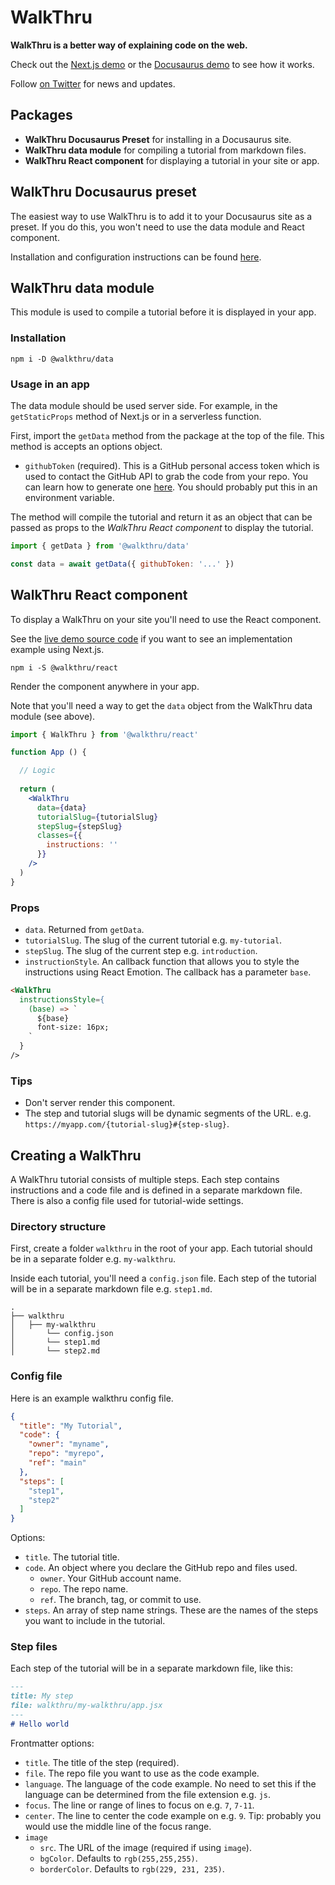 # WalkThru

**WalkThru is a better way of explaining code on the web.**

Check out the [Next.js demo](https://walkthru.netlify.app/walkthru-intro) or the [Docusaurus demo](https://walkthru-docusaurus.netlify.app/guides/walkthru-intro) to see how it works.

Follow [on Twitter](https://twitter.com/walkthruapp) for news and updates.

## Packages

- **WalkThru Docusaurus Preset** for installing in a Docusaurus site.
- **WalkThru data module** for compiling a tutorial from markdown files.
- **WalkThru React component** for displaying a tutorial in your site or app.

## WalkThru Docusaurus preset

The easiest way to use WalkThru is to add it to your Docusaurus site as a preset. If you do this, you won't need to use the data module and React component. 

Installation and configuration instructions can be found [here](https://walkthru-docusaurus.netlify.app/guides/installing-walkthru).

## WalkThru data module

This module is used to compile a tutorial before it is displayed in your app.

### Installation

```
npm i -D @walkthru/data
```

### Usage in an app

The data module should be used server side. For example, in the `getStaticProps` method of Next.js or in a serverless function.

First, import the `getData` method from the package at the top of the file. This method is accepts an options object.

- `githubToken` (required). This is a GitHub personal access token which is used to contact the GitHub API to grab the code from your repo. You can learn how to generate one [here](https://docs.github.com/en/authentication/keeping-your-account-and-data-secure/creating-a-personal-access-token). You should probably put this in an environment variable.

The method will compile the tutorial and return it as an object that can be passed as props to the *WalkThru React component* to display the tutorial.

```js
import { getData } from '@walkthru/data'

const data = await getData({ githubToken: '...' })
```

## WalkThru React component

To display a WalkThru on your site you'll need to use the React component. 

See the [live demo source code](https://github.com/walkthru/next) if you want to see an implementation example using Next.js.

```
npm i -S @walkthru/react
```

Render the component anywhere in your app.

Note that you'll need a way to get the `data` object from the WalkThru data module (see above).

```jsx
import { WalkThru } from '@walkthru/react'

function App () {

  // Logic
  
  return (
    <WalkThru
      data={data}
      tutorialSlug={tutorialSlug}
      stepSlug={stepSlug}
      classes={{
        instructions: ''
      }}
    />
  )
}
```

### Props

- `data`. Returned from `getData`.
- `tutorialSlug`. The slug of the current tutorial e.g. `my-tutorial`.
- `stepSlug`. The slug of the current step e.g. `introduction`.
- `instructionStyle`. An callback function that allows you to style the instructions using React Emotion. The callback has a parameter `base`. 

```html
<WalkThru
  instructionsStyle={
    (base) => `
      ${base}
      font-size: 16px;
    `
  } 
/>
```

### Tips

- Don't server render this component.
- The step and tutorial slugs will be dynamic segments of the URL. e.g. `https://myapp.com/{tutorial-slug}#{step-slug}`.

## Creating a WalkThru

A WalkThru tutorial consists of multiple steps. Each step contains instructions and a code file and is defined in a separate markdown file. There is also a config file used for tutorial-wide settings.

### Directory structure

First, create a folder `walkthru` in the root of your app. Each tutorial should be in a separate folder e.g. `my-walkthru`.

Inside each tutorial, you'll need a `config.json` file. Each step of the tutorial will be in a separate markdown file e.g. `step1.md`.

```
.
├── walkthru
│   ├── my-walkthru
│       └── config.json
│       └── step1.md
│       └── step2.md
```

### Config file

Here is an example walkthru config file.

```json
{
  "title": "My Tutorial",
  "code": {
    "owner": "myname",
    "repo": "myrepo",
    "ref": "main"
  },
  "steps": [
    "step1",
    "step2"
  ]
}
```

Options:
- `title`. The tutorial title.
- `code`. An object where you declare the GitHub repo and files used.
  - `owner`. Your GitHub account name.
  - `repo`. The repo name.
  - `ref`. The branch, tag, or commit to use.
- `steps`. An array of step name strings. These are the names of the steps you want to include in the tutorial.

### Step files

Each step of the tutorial will be in a separate markdown file, like this:

```markdown
---
title: My step
file: walkthru/my-walkthru/app.jsx
---
# Hello world
```

Frontmatter options:
- `title`. The title of the step (required).
- `file`. The repo file you want to use as the code example.
- `language`. The language of the code example. No need to set this if the language can be determined from the file extension e.g. `js`.
- `focus`. The line or range of lines to focus on e.g. `7`, `7-11`.
- `center`. The line to center the code example on e.g. `9`. Tip: probably you would use the middle line of the focus range.
- `image`
  - `src`. The URL of the image (required if using `image`).
  - `bgColor`. Defaults to `rgb(255,255,255)`.
  - `borderColor`. Defaults to `rgb(229, 231, 235)`.
